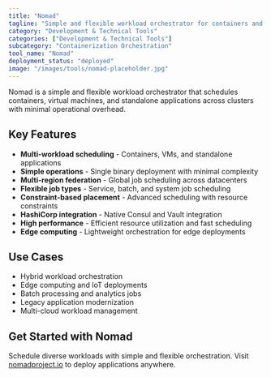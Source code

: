 ```yaml
---
title: "Nomad"
tagline: "Simple and flexible workload orchestrator for containers and applications"
category: "Development & Technical Tools"
categories: ["Development & Technical Tools"]
subcategory: "Containerization Orchestration"
tool_name: "Nomad"
deployment_status: "deployed"
image: "/images/tools/nomad-placeholder.jpg"
---
```

Nomad is a simple and flexible workload orchestrator that schedules containers, virtual machines, and standalone applications across clusters with minimal operational overhead.

## Key Features

- **Multi-workload scheduling** - Containers, VMs, and standalone applications
- **Simple operations** - Single binary deployment with minimal complexity
- **Multi-region federation** - Global job scheduling across datacenters
- **Flexible job types** - Service, batch, and system job scheduling
- **Constraint-based placement** - Advanced scheduling with resource constraints
- **HashiCorp integration** - Native Consul and Vault integration
- **High performance** - Efficient resource utilization and fast scheduling
- **Edge computing** - Lightweight orchestration for edge deployments

## Use Cases

- Hybrid workload orchestration
- Edge computing and IoT deployments
- Batch processing and analytics jobs
- Legacy application modernization
- Multi-cloud workload management

## Get Started with Nomad

Schedule diverse workloads with simple and flexible orchestration. Visit [nomadproject.io](https://www.nomadproject.io) to deploy applications anywhere.